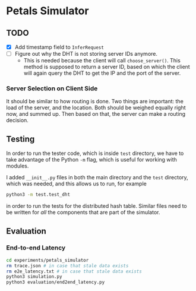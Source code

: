 # Petals Simulator

## TODO

- [X] Add timestamp field to `InferRequest`
- [ ] Figure out why the DHT is not storing server IDs anymore.
   * This is needed because the client will call `choose_server()`. This method
     is supposed to return a server ID, based on which the client will again
     query the DHT to get the IP and the port of the server.

### Server Selection on Client Side

It should be similar to how routing is done. Two things are important: the load
of the server, and the location. Both should be weighed equally right now, and
summed up. Then based on that, the server can make a routing decision.

## Testing

In order to run the tester code, which is inside `test` directory, we have to
take advantage of the Python `-m` flag, which is useful for working with
modules.

I added `__init__.py` files in both the main directory and the `test` directory,
which was needed, and this allows us to run, for example

```bash
python3 -m test.test_dht
```

in order to run the tests for the distributed hash table. Similar files need to
be written for *all* the components that are part of the simulator.

## Evaluation

### End-to-end Latency

```bash
cd experiments/petals_simulator
rm trace.json # in case that stale data exists
rm e2e_latency.txt # in case that stale data exists
python3 simulation.py
python3 evaluation/end2end_latency.py
```
